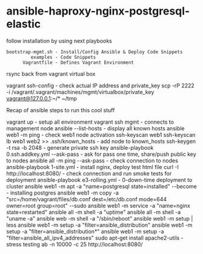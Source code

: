 # ansible-haproxy-nginx-postgresql-elastic
follow installation by using next playbooks

    bootstrap-mgmt.sh - Install/Config Ansible & Deploy Code Snippets
             examples - Code Snippets
          Vagrantfile - Defines Vagrant Environment

rsync back from vagrant virtual box

vagrant ssh-config    - check actual IP address and private_key
scp -rP 2222 -i /vagrant/.vagrant/machines/mgmt/virtualbox/private_key vagrant@127.0.0.1:~/* ~/tmp

Recap of ansible steps to run this cool stuff

vagrant up            - setup all environment
vagrant ssh mgmt      - connects to management node
ansible --list-hosts  - display all known hosts
ansible web1 -m ping  - check web1 node activation
ssh-keyscan web1
ssh-keyscan lb web1 web2 >> .ssh/known_hosts - add node to known_hosts
ssh-keygen -t rsa -b 2048                    - generate private ssh key
ansible-playbook 0.ssh.addkey.yml --ask-pass - ask for pass one time, share/push public key to nodes
ansible all -m ping --ask-pass               - check connection to nodes
ansible-playbook 1-site.yml                  - install nginx, deploy test html file
curl -I http://localhost:8080/               - check connection and run smoke tests for deployment
ansible-playbook e3-rolling.yml              - 0-down-time deployment to cluster
ansible web1 -m apt -a "name=postgresql state=installed" --become - installing postgres
ansible web1 -m copy -a "src=/home/vagrant/files/db.conf dest=/etc/db.conf mode=644 owner=root group=root" --sudo
ansible web1 -m service -a "name=nginx state=restarted"
ansible all -m shell -a "uptime"
ansible all -m shell -a "uname -a"
ansible web -m shell -a "/sbin/reboot"
ansible web1 -m setup | less
ansible web1 -m setup -a "filter=ansible_distribution"
ansible web1 -m setup -a "filter=ansible_distribution*"
ansible web1 -m setup -a "filter=ansible_all_ipv4_addresses"
sudo apt-get install apache2-utils - stress testing
ab -n 10000 -c 25 http://localhost:8080/

